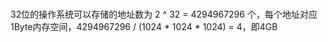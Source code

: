 ###



### 

32位的操作系统可以存储的地址数为 2 ^ 32 = 4294967296 个，每个地址对应1Byte内存空间，4294967296 / (1024 * 1024 * 1024) = 4，即4GB


